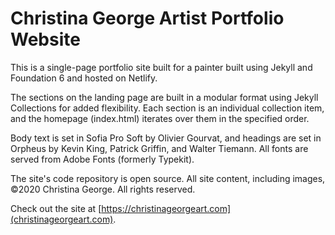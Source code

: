 # Christina George Artist Portfolio Website

This is a single-page portfolio site built for a painter built using Jekyll and Foundation 6 and hosted on Netlify.

The sections on the landing page are built in a modular format using Jekyll Collections for added flexibility. Each section is an individual collection item, and the homepage (index.html) iterates over them in the specified order.

Body text is set in Sofia Pro Soft by Olivier Gourvat, and headings are set in Orpheus by Kevin King, Patrick Griffin, and Walter Tiemann. All fonts are served from Adobe Fonts (formerly Typekit).

The site's code repository is open source. All site content, including images, ©2020 Christina George. All rights reserved.

Check out the site at [https://christinageorgeart.com](christinageorgeart.com).
